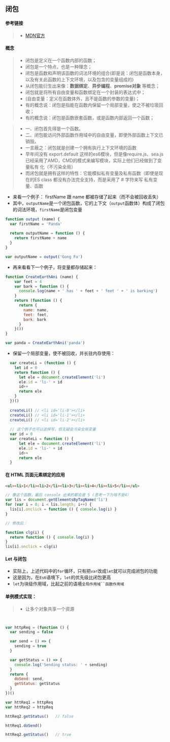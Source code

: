 ## 闭包

#### 参考链接

> * [MDN官方](https://developer.mozilla.org/zh-CN/docs/Web/JavaScript/Closures)

#### 概念

> * 闭包是定义在一个函数内部的函数；
> * 闭包是一个特点，也是一种理念；
> * 闭包是函数和声明该函数的词法环境的组合(即是说：闭包是函数本身，以及有关此函数的上下文环境，以及包含的变量组成的)
> * 从闭包能衍生出来像：**数据绑定**、**异步编程**、**promise对象** 等概念；
> * 闭包就是将所有自由变量和函数绑定在一个封装的表达式中；
> * (自由变量：定义在函数体外，且不是函数的参数的变量)；
> * 有的概念说：闭包是指能在函数内保留一个局部变量，使之不被垃圾回收；
> * 有的概念说：闭包是函数嵌套函数，或是函数内部返回一个函数；

> * 一、闭包首先得是一个函数。
> * 二、闭包能访问外部函数作用域中的自由变量，即使外部函数上下文已销毁。
> * 一言蔽之：闭包就是创建一个拥有执行上下文环境的函数
> * 早年间没有 export.default 这样的es6模块，但是像require.js、sea.js 已经采用了AMD，CMD的模式来编写模块，实际上他们已经做到了变量私有 化（不污染全局）
> * 而闭包就是拥有这样的特性：它能模拟私有变量及私有函数（即使是现在的ES class 都没有办法完全支持，而是采用了 # 字符来写 私有变量、函数

* 来看一个例子： firstName 跟 name 都被存储了起来（而不会被回收丢失）
* 其中，`outputName`是一个闭包函数，它的上下文（`output`函数体）构成了闭包的词法环境，`firstName`是闭包变量

```js
function output (name) {
  var firstName = 'Panda'
  
  return outputName = function () {
    return firstName + name
  }
}

var outputName = output('Gong Fu')
```

* 再来看看下一个例子，将变量都存储起来：

```js
function CreateEarthAni (name) {
    var feet = 4
    var bark = function () {
      console.log(name + ' has ' + feet + ' feet ' + ' is barking')
    }
    return (function () {
      return {
        name: name,
        feet: feet,
        bark: bark
      }
    }())
}

var panda = CreateEarthAni('panda')
```

* 保留一个局部变量，使不被回收，并长驻内存使用：

```js
  var createLi = (function () {
    let id = 0
    return function () {
      let ele = document.createElement('li')
      ele.id = 'li-' + id
      id++
      return ele
    }
  })()
  
  createLi() // <li id='li-0'></li>
  createLi() // <li id='li-1'></li>
  createLi() // <li id='li-2'></li>
  
  // 这个例子也可以这样写，但无疑会污染全局变量
  var id = 0
  var createLi = function () {
      let ele = document.createElement('li')
      ele.id = 'li-' + id
      id++
      return ele
  }
```

#### 在 HTML 页面元素绑定的应用

```html
<ul><li>1</li><li>2</li><li>3</li><li>4</li><li>5</li></ul>
```

```js
// 像这个函数，最后 console 出来的都会是 5 (思考一下为啥不是4）
var lis = document.getElementsByTagName('li')
for (var i = 0; i < lis.length; i++) {
  lis[i].onclick = function () { console.log(i) }
}

// 修改后：

function clg(i) {
  return function () { console.log(i) }
}
lis[i].onclick = clg(i)
```

#### Let 与闭包

* 实际上，上述代码中的`for`循环，只有把`var`改成`let`就可以完成闭包的功能
* 这是因为，在`Es6`语境下，`let`的优先级比闭包更高
* `let`为块级作用域，比起之前的语境`全局作用域``函数作用域`


#### 单例模式实现：
> * 让多个对象共享一个资源

```js


var httpReq = (function () {
  var sending = false

  var send = () => {
    sending = true
  }

  var getStatus = () => {
    console.log('Sending status: ' + sending)
  }
  return {
    doSend: send,
    getStatus: getStatus
  }
})()

var httReq1 = httpReq
var httReq2 = httpReq

httReq2.getStatus()   // false

httReq1.doSend()

httReq2.getStatus()   // true
```



